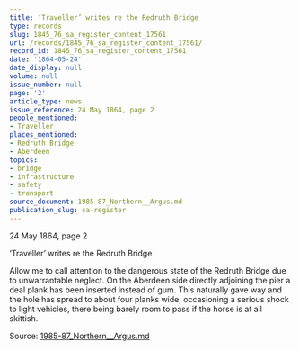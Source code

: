 ```yaml
---
title: ‘Traveller’ writes re the Redruth Bridge
type: records
slug: 1845_76_sa_register_content_17561
url: /records/1845_76_sa_register_content_17561/
record_id: 1845_76_sa_register_content_17561
date: '1864-05-24'
date_display: null
volume: null
issue_number: null
page: '2'
article_type: news
issue_reference: 24 May 1864, page 2
people_mentioned:
- Traveller
places_mentioned:
- Redruth Bridge
- Aberdeen
topics:
- bridge
- infrastructure
- safety
- transport
source_document: 1985-87_Northern__Argus.md
publication_slug: sa-register
---
```


24 May 1864, page 2

‘Traveller’ writes re the Redruth Bridge

Allow me to call attention to the dangerous state of the Redruth Bridge due to unwarrantable neglect.  On the Aberdeen side directly adjoining the pier a deal plank has been inserted instead of gum.  This naturally gave way and the hole has spread to about four planks wide, occasioning a serious shock to light vehicles, there being barely room to pass if the horse is at all skittish.


Source: [1985-87_Northern__Argus.md](/downloads/markdown/1985-87_Northern__Argus.md)
